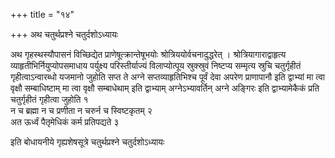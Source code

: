 +++
title = "१४"

+++
अथ चतुर्थप्रश्ने चतुर्दशोऽध्यायः

अथ गृहस्थस्यौपासनं विच्छिद्येत प्राणेषूत्क्रान्तेषूभयोः श्रोत्रिययोर्वचनादुद्धरेत् । श्रोत्रियागाराद्वाहृत्य व्याहृतीभिर्नियुप्योपसमाधाय पर्युक्ष्य परिस्तीर्याज्यं विलाप्योत्पूय स्रुक्स्रुवं निष्टप्य सम्मृत्य स्रुचि चतुर्गृहीतं गृहीत्वाऽन्वारब्धो यजमानो जुहोति सप्त ते अग्ने सप्तव्याहृतिभिश्च पूर्वं देवा अपरेण प्राणापानौ इति द्वाभ्यां मा त्वा वृक्षौ सम्बाधिष्टाम् मा त्वा वृक्षौ सम्बाधेथाम् इति द्वाभ्याम् अग्नेऽभ्यावर्तिन् अग्ने अङ्गिरः इति द्वाभ्यामेकैकं प्रति चतुर्गृहीतं गृहीत्वा जुहोति १  
न च ब्रह्मा न च प्रणीता न चरुर्न च स्विष्टकृतम् २  
अत ऊर्ध्वं पैतृमेधिकं कर्म प्रतिपद्यते ३  

इति बोधायनीये गृह्यशेषसूत्रे चतुर्थप्रश्ने चतुर्दशोऽध्यायः
